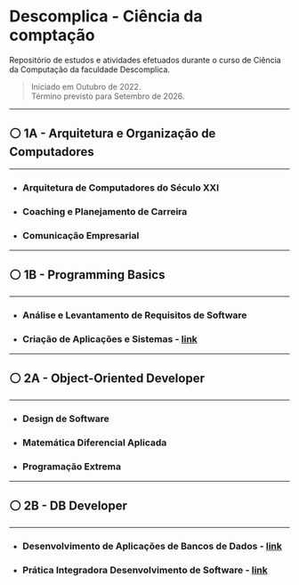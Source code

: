 # Descomplica - Ciência da comptação

Repositório de estudos e atividades efetuados durante o curso de Ciência da Computação da faculdade Descomplica.

> Iniciado em Outubro de 2022.  
> Término previsto para Setembro de 2026.

***

## ⚪ 1A - Arquitetura e Organização de Computadores

***

* ### Arquitetura de Computadores do Século XXI

* ### Coaching e Planejamento de Carreira

* ### Comunicação Empresarial

***

## ⚪ 1B - Programming Basics

***

* ### Análise e Levantamento de Requisitos de Software

* ### Criação de Aplicações e Sistemas - [link](https://github.com/jaohab/descomplica-cie-comp/tree/main/src/descomplica/p1B/criacaoAplicacoesSistemas)

***

## ⚪ 2A - Object-Oriented Developer

***

* ### Design de Software

* ### Matemática Diferencial Aplicada

* ### Programação Extrema

***

## ⚪ 2B - DB Developer

***

* ### Desenvolvimento de Aplicações de Bancos de Dados - [link](https://github.com/jaohab/descomplica-cie-comp/tree/main/src/descomplica/p2B/desenvolvimentoAplica%C3%A7%C3%B5esBancosDados)

* ### Prática Integradora Desenvolvimento de Software - [link](https://github.com/jaohab/descomplica-cie-comp/tree/main/src/descomplica/p2B/praticaIntegradoraDesenvolvimentoDeSoftware)
